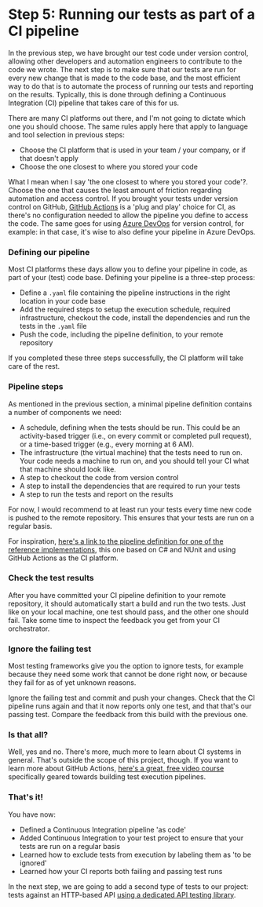 # Step 5: Running our tests as part of a CI pipeline

In the previous step, we have brought our test code under version control, allowing other developers and automation engineers to contribute to the code we wrote. The next step is to make sure that our tests are run for every new change that is made to the code base, and the most efficient way to do that is to automate the process of running our tests and reporting on the results. Typically, this is done through defining a Continuous Integration (CI) pipeline that takes care of this for us.

There are many CI platforms out there, and I'm not going to dictate which one you should choose. The same rules apply here that apply to language and tool selection in previous steps:

* Choose the CI platform that is used in your team / your company, or if that doesn't apply
* Choose the one closest to where you stored your code

What I mean when I say 'the one closest to where you stored your code'?. Choose the one that causes the least amount of friction regarding automation and access control. If you brought your tests under version control on GitHub, [GitHub Actions](https://github.com/features/actions) is a 'plug and play' choice for CI, as there's no configuration needed to allow the pipeline you define to access the code. The same goes for using [Azure DevOps](https://azure.microsoft.com/en-us/products/devops) for version control, for example: in that case, it's wise to also define your pipeline in Azure DevOps.

### Defining our pipeline

Most CI platforms these days allow you to define your pipeline in code, as part of your (test) code base. Defining your pipeline is a three-step process:

* Define a `.yaml` file containing the pipeline instructions in the right location in your code base
* Add the required steps to setup the execution schedule, required infrastructure, checkout the code, install the dependencies and run the tests in the `.yaml` file
* Push the code, including the pipeline definition, to your remote repository

If you completed these three steps successfully, the CI platform will take care of the rest.

### Pipeline steps

As mentioned in the previous section, a minimal pipeline definition contains a number of components we need:

* A schedule, defining when the tests should be run. This could be an activity-based trigger (i.e., on every commit or completed pull request), or a time-based trigger (e.g., every morning at 6 AM).
* The infrastructure (the virtual machine) that the tests need to run on. Your code needs a machine to run on, and you should tell your CI what that machine should look like.
* A step to checkout the code from version control
* A step to install the dependencies that are required to run your tests
* A step to run the tests and report on the results

For now, I would recommend to at least run your tests every time new code is pushed to the remote repository. This ensures that your tests are run on a regular basis.

For inspiration, [here's a link to the pipeline definition for one of the reference implementations](https://github.com/basdijkstra/atap-csharp-nunit-restassurednet-playwright/blob/step5/.github/workflows/ci.yml), this one based on C# and NUnit and using GitHub Actions as the CI platform.

### Check the test results

After you have committed your CI pipeline definition to your remote repository, it should automatically start a build and run the two tests. Just like on your local machine, one test should pass, and the other one should fail. Take some time to inspect the feedback you get from your CI orchestrator.

### Ignore the failing test

Most testing frameworks give you the option to ignore tests, for example because they need some work that cannot be done right now, or because they fail for as of yet unknown reasons.

Ignore the failing test and commit and push your changes. Check that the CI pipeline runs again and that it now reports only one test, and that that's our passing test. Compare the feedback from this build with the previous one.

### Is that all?

Well, yes and no. There's more, much more to learn about CI systems in general. That's outside the scope of this project, though. If you want to learn more about GitHub Actions, [here's a great, free video course](https://testautomationu.applitools.com/github-actions-for-testing/) specifically geared towards building test execution pipelines.

### That's it!

You have now:

* Defined a Continuous Integration pipeline 'as code'
* Added Continuous Integration to your test project to ensure that your tests are run on a regular basis
* Learned how to exclude tests from execution by labeling them as 'to be ignored'
* Learned how your CI reports both failing and passing test runs

In the next step, we are going to add a second type of tests to our project: tests against an HTTP-based API [using a dedicated API testing library](06-working-with-an-api-testing-library.md).